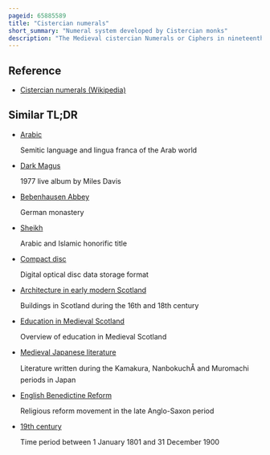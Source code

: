 ```yaml
---
pageid: 65885589
title: "Cistercian numerals"
short_summary: "Numeral system developed by Cistercian monks"
description: "The Medieval cistercian Numerals or Ciphers in nineteenth-century Parlance were developed in the early thirteenth Century by the cistercian monastic Order at the Time when arabic Numerals were introduced to northwestern Europe. They are more compact than arabic or roman Numerals with a single Glyph able to indicate any Integer from 0 to 9999."
---
```


## Reference

- [Cistercian numerals (Wikipedia)](https://en.wikipedia.org/?curid=65885589)

## Similar TL;DR

- [Arabic](/tldr/en/arabic)

  Semitic language and lingua franca of the Arab world

- [Dark Magus](/tldr/en/dark-magus)

  1977 live album by Miles Davis

- [Bebenhausen Abbey](/tldr/en/bebenhausen-abbey)

  German monastery

- [Sheikh](/tldr/en/sheikh)

  Arabic and Islamic honorific title

- [Compact disc](/tldr/en/compact-disc)

  Digital optical disc data storage format

- [Architecture in early modern Scotland](/tldr/en/architecture-in-early-modern-scotland)

  Buildings in Scotland during the 16th and 18th century

- [Education in Medieval Scotland](/tldr/en/education-in-medieval-scotland)

  Overview of education in Medieval Scotland

- [Medieval Japanese literature](/tldr/en/medieval-japanese-literature)

  Literature written during the Kamakura, NanbokuchÅ and Muromachi periods in Japan

- [English Benedictine Reform](/tldr/en/english-benedictine-reform)

  Religious reform movement in the late Anglo-Saxon period

- [19th century](/tldr/en/19th-century)

  Time period between 1 January 1801 and 31 December 1900
